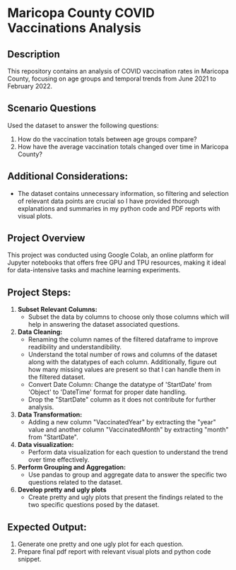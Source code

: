 # Maricopa County COVID Vaccinations Analysis
## Description
This repository contains an analysis of COVID vaccination rates in Maricopa County, focusing on age groups and temporal trends from June 2021 to February 2022.

## Scenario Questions
Used the dataset to answer the following questions:
1. How do the vaccination totals between age groups compare?
2. How have the average vaccination totals changed over time in Maricopa County?

## Additional Considerations: 
- The dataset contains unnecessary information, so filtering and selection of relevant data points are crucial so I have provided thorough explanations and summaries in my python code and PDF reports with visual plots.
## Project Overview
This project was conducted using Google Colab, an online platform for Jupyter notebooks that offers free GPU and TPU resources, making it ideal for data-intensive tasks and machine learning experiments.
## Project Steps:
1. **Subset Relevant Columns:**
   - Subset the data by columns to choose only those columns which will help in answering the dataset associated questions.
2. **Data Cleaning:**
   - Renaming the column names of the filtered dataframe to improve readibility and understandibility.
   - Understand the total number of rows and columns of the dataset along with the datatypes of each column. Additionally, figure out how many missing values are present so that I can handle them in the filtered dataset.
   - Convert Date Column: Change the datatype of 'StartDate' from 'Object' to 'DateTime' format for proper date handling.
   - Drop the "StartDate" column as it does not contribute for further analysis.
3. **Data Transformation:**
   - Adding a new column "VaccinatedYear" by extracting the "year" value and another column "VaccinatedMonth" by extracting "month" from "StartDate".
4. **Data visualization:**
   - Perform data visualization for each question to understand the trend over time effectively.
5. **Perform Grouping and Aggregation:**
   - Use pandas to group and aggregate data to answer the specific two questions related to the dataset.
6. **Develop pretty and ugly plots**
   - Create pretty and ugly plots that present the findings related to the two specific questions posed by the dataset.

## Expected Output:
1. Generate one pretty and one ugly plot for each question.
2. Prepare final pdf report with relevant visual plots and python code snippet.
